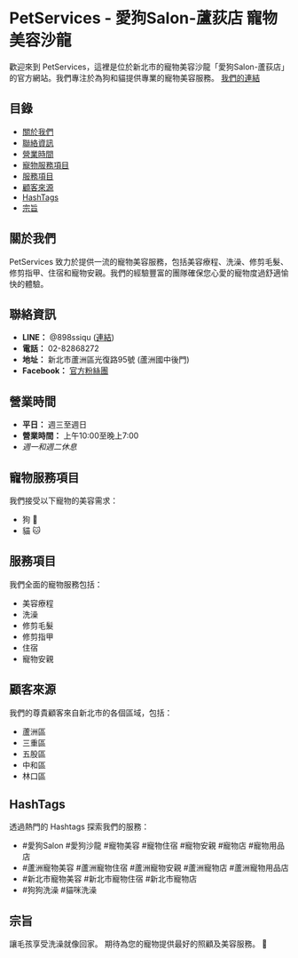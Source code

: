 # PetServices - 愛狗Salon-蘆荻店 寵物美容沙龍

歡迎來到 PetServices，這裡是位於新北市的寵物美容沙龍「愛狗Salon-蘆荻店」的官方網站。我們專注於為狗和貓提供專業的寵物美容服務。
[我們的連結](https://igosalonludi.github.io/petservices/)

## 目錄

- [關於我們](#about-us)
- [聯絡資訊](#contact-information)
- [營業時間](#business-hours)
- [寵物服務項目](#services-pet-types)
- [服務項目](#services-item)
- [顧客來源](#customer-base)
- [HashTags](#service-hashtags)
- [宗旨](#purpose)

<a name="about-us"></a>
## 關於我們

PetServices 致力於提供一流的寵物美容服務，包括美容療程、洗澡、修剪毛髮、修剪指甲、住宿和寵物安親。我們的經驗豐富的團隊確保您心愛的寵物度過舒適愉快的體驗。

<a name="contact-information"></a>
## 聯絡資訊

- **LINE：** @898ssiqu ([連結](https://line.me/R/ti/p/@898ssiqu))
- **電話：** 02-82868272
- **地址：** 新北市蘆洲區光復路95號 (蘆洲國中後門)
- **Facebook：** [官方粉絲團](https://www.facebook.com/IGoSalonLudi)

<a name="business-hours"></a>
## 營業時間

- **平日：** 週三至週日
- **營業時間：** 上午10:00至晚上7:00
- *週一和週二休息*

<a name="services-pet-types"></a>
## 寵物服務項目

我們接受以下寵物的美容需求：
- 狗 🐶
- 貓 🐱

<a name="services-item"></a>
## 服務項目

我們全面的寵物服務包括：
- 美容療程
- 洗澡
- 修剪毛髮
- 修剪指甲
- 住宿
- 寵物安親

<a name="customer-base"></a>
## 顧客來源

我們的尊貴顧客來自新北市的各個區域，包括：
- 蘆洲區
- 三重區
- 五股區
- 中和區
- 林口區

<a name="service-hashtags"></a>
## HashTags

透過熱門的 Hashtags 探索我們的服務：
- #愛狗Salon #愛狗沙龍 #寵物美容 #寵物住宿 #寵物安親 #寵物店 #寵物用品店
- #蘆洲寵物美容 #蘆洲寵物住宿 #蘆洲寵物安親 #蘆洲寵物店 #蘆洲寵物用品店
- #新北市寵物美容 #新北市寵物住宿 #新北市寵物店
- #狗狗洗澡 #貓咪洗澡

<a name="purpose"></a>
## 宗旨

讓毛孩享受洗澡就像回家。
期待為您的寵物提供最好的照顧及美容服務。 🐾
